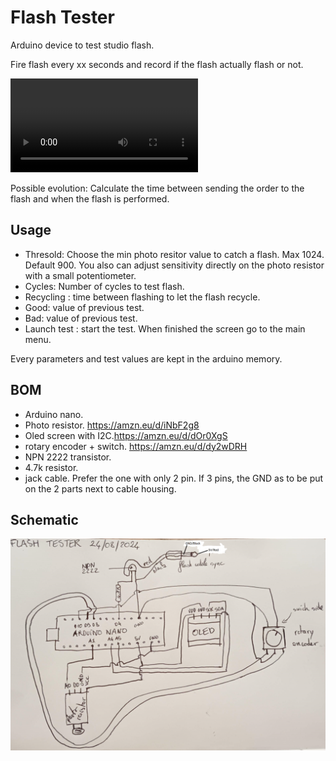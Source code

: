 # Flash Tester
Arduino device to test studio flash.

Fire flash every xx seconds and record if the flash actually flash or not.

![Video in action](https://github.com/rataflo/flashTester/blob/main/doc/20240824_201901.mp4)

Possible evolution: Calculate the time between sending the order to the flash and when the flash is performed.

## Usage

- Thresold: Choose the min photo resitor value to catch a flash. Max 1024. Default 900. You also can adjust sensitivity directly on the photo resistor with a small potentiometer.
- Cycles: Number of cycles to test flash.
- Recycling : time between flashing to let the flash recycle.
- Good: value of previous test.
- Bad: value of previous test.
- Launch test : start the test. When finished the screen go to the main menu.

Every parameters and test values are kept in the arduino memory.

## BOM
- Arduino nano.
- Photo resistor. https://amzn.eu/d/iNbF2g8
- Oled screen with I2C.https://amzn.eu/d/dOr0XgS
- rotary encoder + switch. https://amzn.eu/d/dy2wDRH
- NPN 2222 transistor.
- 4.7k resistor.
- jack cable. Prefer the one with only 2 pin. If 3 pins, the GND as to be put on the 2 parts next to cable housing.

## Schematic
![Draw of schematic](https://github.com/rataflo/flashTester/blob/main/doc/schematic.png)
